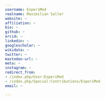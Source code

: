 ```yaml
---
username: ExperiMed
realname: Maximilian Saller
website: ~
affiliation: ~
bio: ~
github: ~
orcid: ~
linkedin: ~
googlescholar: ~
wikidata: ~
twitter: ~
mastodon-url: ~
meta: ~
instagram: ~
redirect_from:
- /index.php/User:ExperiMed
- /index.php/Special:Contributions/ExperiMed
email: ~

---
```

